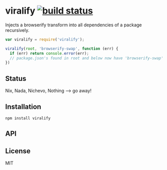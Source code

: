 # viralify [![build status](https://secure.travis-ci.org/thlorenz/viralify.png)](http://travis-ci.org/thlorenz/viralify)

Injects a browserify transform into all dependencies of a package recursively.

```js
var viralify = require('viralify');

viralify(root, 'browserify-swap', function (err) {
  if (err) return console.error(err);
  // package.json's found in root and below now have 'browserify-swap' added to their 'browserify.transform' field
})
```

## Status

Nix, Nada, Nichevo, Nothing --> go away!
## Installation

    npm install viralify

## API


## License

MIT
